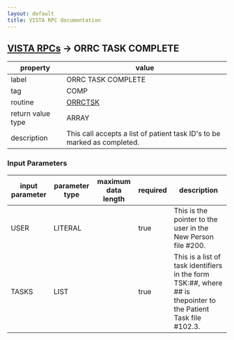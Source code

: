 ```yaml
---
layout: default
title: VISTA RPC documentation
---
```




## [VISTA RPCs](TableOfContent.md) &#8594; ORRC TASK COMPLETE 

 property | value 
--- | --- 
 label | ORRC TASK COMPLETE
 tag | COMP
 routine | [ORRCTSK](http://code.osehra.org/dox/Routine_ORRCTSK_source.html)
 return value type | ARRAY
 description | This call accepts a list of patient task ID's to be marked as completed.

### Input Parameters

| input parameter | parameter type | maximum data length | required | description | 
| --- | --- | --- | --- | --- | 
| USER | LITERAL |  | true | This is the pointer to the user in the New Person file #200. | 
| TASKS | LIST |  | true | This is a list of task identifiers in the form TSK:##, where ## is thepointer to the Patient Task file #102.3. | 